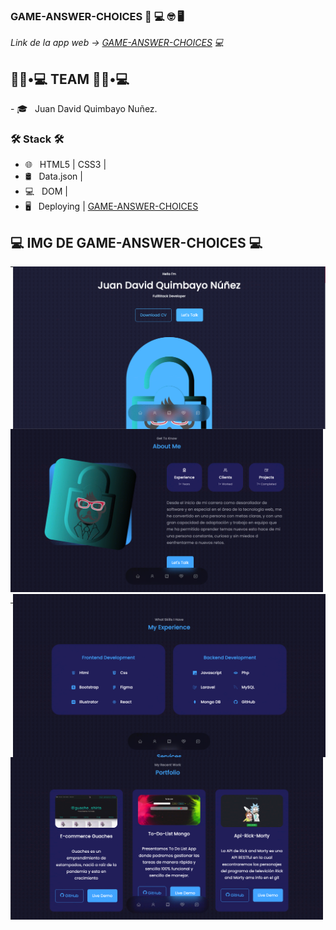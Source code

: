  ### GAME-ANSWER-CHOICES 👋 💻 🤓 🖥

<p>
 
</p>


<p><em> Link de la app web -> <a href="https://game-answer-choices.vercel.app/"> GAME-ANSWER-CHOICES</a> 💻 </br>
</em></p>

<h2> 👨🏻•💻  TEAM 👨🏻•💻 </h2>
- 🎓 &nbsp; Juan David Quimbayo Nuñez.


<h3>🛠 Stack 🛠 </h3>

- 🌐 &nbsp; HTML5 | CSS3 |
- 🛢 &nbsp; Data.json | 
- 💻 &nbsp; DOM |
- 🖥 &nbsp; Deploying | <a href="https://game-answer-choices.vercel.app/"> GAME-ANSWER-CHOICES</a>


<h2>💻 IMG DE GAME-ANSWER-CHOICES 💻</h2>

<img align='right' src="https://github.com/JDQN/PortafolioWeb/blob/main/img1.png" width="500" />

---
<img src="https://github.com/JDQN/PortafolioWeb/blob/main/img2.png" width="500" />


<img align='right' src="https://github.com/JDQN/PortafolioWeb/blob/main/img3.png" width="500" />

---
<img src="https://github.com/JDQN/PortafolioWeb/blob/main/img4.png" width="500" />
